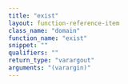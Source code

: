 ```yaml
---
title: "exist"
layout: function-reference-item
class_name: "domain"
function_name: "exist"
snippet: ""
qualifiers: ""
return_type: "varargout"
arguments: "(varargin)"
---
```


<pre class="help-text"></pre>